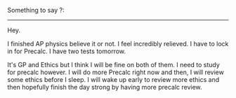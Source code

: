 
Something to say ?:

---

Hey. 

I finished AP physics believe it or not. I feel incredibly relieved. I have to lock in for Precalc. I have two tests tomorrow. 

It's GP and Ethics but I think I will be fine on both of them. I need to study for precalc however. I will do more Precalc right now and then, I will review some ethics before I sleep. I will wake up early to review more ethics and then hopefully finish the day strong by having more precalc review. 






 